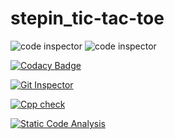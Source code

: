 # stepin_tic-tac-toe
![code inspector](https://www.code-inspector.com/project/28225/score/svg)
![code inspector](https://www.code-inspector.com/project/28225/status/svg)

[![Codacy Badge](https://app.codacy.com/project/badge/Grade/32a0ddd9e5d64e5fb951b90d5fb794a3)](https://www.codacy.com/gh/srijaganta/stepin_tic-tac-toe/dashboard?utm_source=github.com&amp;utm_medium=referral&amp;utm_content=srijaganta/stepin_tic-tac-toe&amp;utm_campaign=Badge_Grade)


[![Git Inspector](https://github.com/srijaganta/stepin_tic-tac-toe/actions/workflows/Git%20Inspector.yml/badge.svg)](https://github.com/srijaganta/stepin_tic-tac-toe/actions/workflows/Git%20Inspector.yml)


[![Cpp check](https://github.com/srijaganta/stepin_tic-tac-toe/actions/workflows/cppcheck.yml/badge.svg)](https://github.com/srijaganta/stepin_tic-tac-toe/actions/workflows/cppcheck.yml)


[![Static Code Analysis](https://github.com/srijaganta/stepin_tic-tac-toe/actions/workflows/static.yml/badge.svg)](https://github.com/srijaganta/stepin_tic-tac-toe/actions/workflows/static.yml)
